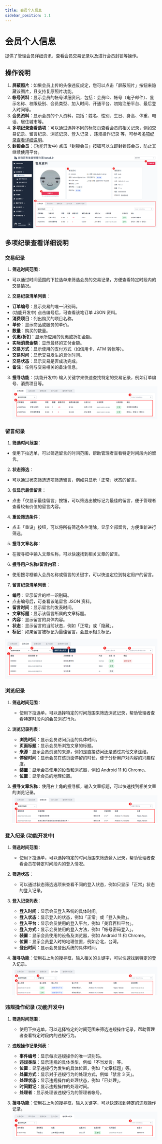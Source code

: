 ```yaml
---
title: 会员个人信息
sidebar_position: 1.1
---
```


# 会员个人信息

提供了管理会员详细资讯、查看会员交易记录以及进行会员封锁等操作。

## 操作说明

1. **屏蔽照片**：如果会员上传的头像违反规定，您可以点击「屏蔽照片」按钮来隐藏该图片，且支持复原照片功能。
2. **帐号资料**：显示会员的帐号详细资讯，包括：会员ID、帐号（电子邮件）、显示名称、权限级别、会员类型、加入时间、开通平台、初始注册平台、最后登入时间等。
3. **会员资料**：显示会员的个人资料，包括：姓名、性别、生日、身高、体重、电话、居住城市等。
4. **多项纪录查看选项**：可以通过选择不同的标签页查看会员的相关记录，例如交易记录、留言纪录、浏览记录、登入记录 、违规操作记录 等，可参考[多项纪录查看详细说明](./member-list-info.md)。
5. **封锁会员**：(功能开发中) 点击「封锁会员」按钮可以立即封锁该会员，防止其继续使用平台。
   ![会员资料](./img/member-people-info-new.png)

## 多项纪录查看详细说明

### 交易纪录

1. **筛选时间范围**：

-   可以通过时间范围的下拉选单来筛选会员的交易记录，方便查看特定时段内的交易情况。

2. **交易纪录清单列表**：

-   **订单编号**：显示交易的唯一识别码。
-   (功能开发中) 点击编号后，可查看该笔订单 JSON 资料。
-   **消费项目**：列出购买的项目名称。
-   **单价**：显示商品或服务的单价。
-   **数量**：购买的数量。
-   **优惠/折扣**：显示所应用的优惠或折扣金额。
-   **实际消费金额**：显示最终的支付金额。
-   **交易方式**：显示使用的支付方式（如信用卡、ATM 转帐等）。
-   **交易时间**：显示交易发生的具体时间。
-   **交易状态**：显示交易是否成功完成。
-   **备注**：任何与交易相关的备注信息。

3. **搜寻功能**：(功能开发中) 输入关键字来快速查找特定的交易记录，例如订单编号、消费项目等。
   ![交易纪录](./img/member-people-transaction-history.png)

### 留言纪录

1. **筛选时间范围**：

-   使用下拉选单，可以筛选留言的时间范围，帮助管理者查看特定时间段内的留言。

2. **状态筛选**：

-   可以通过状态筛选选项筛选留言，例如只显示「正常」状态的留言。

3. **仅显示最佳留言**：

-   点击「仅显示最佳留言」按钮，可以筛选出被标记为最佳的留言，便于管理者查看较有价值的留言内容。

4. **重设筛选条件**：

-   点击「重设」按钮，可以将所有筛选条件清除，显示全部留言，方便重新进行筛选。

5. **搜寻文章名称**：

-   在搜寻框中输入文章名称，可以快速找到相关文章的留言。

6. **搜寻用户名称/留言内容**：

-   使用搜寻框输入会员名称或留言的关键字，可以快速定位到特定用户的留言。

7. **留言纪录清单列表**：

-   **编号**：显示留言的唯一识别码。
-   点击编号后，可查看该笔留言 JSON 资料。
-   **留言时间**：显示留言的发表时间。
-   **文章标题**：显示该留言所属的文章标题。
-   **内容**：显示留言的具体内容。
-   **状态**：显示留言的当前状态，例如「正常」或「隐藏」。
-   **标记**：如果留言被标记为最佳留言，会显示相关标记。

![留言纪录](./img/member-people-message-history.png)

### 浏览纪录

1. **筛选时间范围**：

    - 使用下拉选单，可以选择特定的时间范围来筛选浏览记录，帮助管理者查看特定时段内的会员浏览行为。

2. **浏览记录列表**：

    - **浏览时间**：显示会员访问页面的具体时间。
    - **页面标题**：显示会员所浏览文章的标题。
    - **来源**：显示会员浏览的来源，例如是直接访问还是透过其他文章连结。
    - **停留时间**：显示会员在该页面停留的时长，便于分析用户对内容的兴趣程度。
    - **装置**：显示会员使用的设备和浏览器，例如 Android 11 和 Chrome。
    - **位置**：显示会员的地理位置。

3. **搜寻文章名称**：使用右上角的搜寻框，输入文章标题，可以快速找到相关文章的浏览记录。
   ![浏览纪录](./img/member-people-visit-history.png)

### 登入纪录 (功能开发中)

1. **筛选时间范围**：

    - 使用下拉选单，可以选择特定的时间范围来筛选登入记录，帮助管理者查看会员在特定时间段内的登入情况。

2. **筛选状态**：

    - 可以通过状态筛选选项来查看不同的登入状态，例如只显示「正常」状态的登入记录。

3. **登入记录列表**：

    - **登入时间**：显示会员登入系统的具体时间。
    - **登入状态**：显示登入的状态，例如「正常」或「登入失败」。
    - **登入平台**：显示会员使用的登入平台，例如「美容百科平台」。
    - **登入方式**：显示会员使用的登入方法，例如「帐号密码登入」。
    - **装置**：显示会员使用的设备及浏览器，例如 Android 11 和 Chrome。
    - **位置**：显示会员登入时的地理位置，例如台北，台湾。
    - **登出时间**：显示会员登出系统的具体时间。

4. **搜寻功能**：使用右上角的搜寻框，输入相关的关键字，可以快速找到特定的登入记录。
   ![登入纪录](./img/member-people-login-history.png)

### 违规操作纪录 (功能开发中)

1. **筛选时间范围**：

    - 使用下拉选单，可以选择特定的时间范围来筛选违规操作记录，帮助管理者查看特定时段内的违规行为。

2. **违规操作记录列表**：

    - **事件编号**：显示每次违规操作的唯一识别码。
    - **违规类型**：显示违规的具体类型，例如「不当发言」等。
    - **位置**：显示违规行为发生的具体位置，例如「文章标题」等。
    - **处置方式**：显示对于违规行为的处理方式，例如「禁言 3 天」。
    - **处理状态**：显示违规操作的处理状态，例如「已处理」。
    - **时间戳记**：显示违规操作的处理时间。
    - **处理者**：显示处理该违规行为的管理者帐号。

3. **搜寻功能**：使用右上角的搜寻框，输入关键字，可以快速找到特定的违规操作记录。
   ![违规操作纪录](./img/member-people-violation-history.png)
